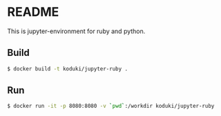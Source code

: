 README
============

This is jupyter-environment for ruby and python.

Build
-----------

```bash
$ docker build -t koduki/jupyter-ruby .
```

Run
-----------

```bash
$ docker run -it -p 8080:8080 -v `pwd`:/workdir koduki/jupyter-ruby
```